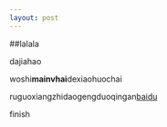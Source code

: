 ```yaml
---
layout: post
---
```


##lalala

dajiahao

woshi**mainvhai**dexiaohuochai

ruguoxiangzhidaogengduoqingan[baidu](www.baidu.com)

finish

